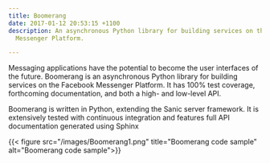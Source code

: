 ```yaml
---
title: Boomerang
date: 2017-01-12 20:53:15 +1100
description: An asynchronous Python library for building services on the Facebook
  Messenger Platform.

---
```

Messaging applications have the potential to become the user interfaces of the future. Boomerang is an asynchronous Python library for building services on the Facebook Messenger Platform. It has 100% test coverage, forthcoming documentation, and both a high- and low-level API.

Boomerang is written in Python, extending the Sanic server framework. It is extensively tested with continuous integration and features full API documentation generated using Sphinx

{{< figure src="/images/Boomerang1.png" title="Boomerang code sample" alt="Boomerang code sample">}}
